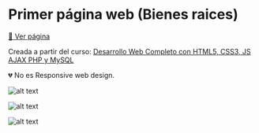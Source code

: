 # Primer página web (Bienes raices)

[:pushpin: Ver página](https://xii4me.github.io/venta-de-casas/)


Creada a partir del curso: [Desarrollo Web Completo con HTML5, CSS3, JS AJAX PHP y MySQL](https://www.udemy.com/course/desarrollo-web-completo-con-html5-css3-js-php-y-mysql/?start=15)

:broken_heart: No es Responsive web design.

![alt text](https://imgur.com/yDG1hYc.png)

![alt text](https://imgur.com/hbH1H1W.png)

![alt text](https://imgur.com/Hyb3Y4U.png)
